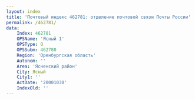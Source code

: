 ```yaml
---
layout: index
title: 'Почтовый индекс 462781: отделение почтовой связи Почты России'
permalink: /462781/
data:
    Index: 462781
    OPSName: 'Ясный 1'
    OPSType: О
    OPSSubm: 462780
    Region: 'Оренбургская область'
    Autonom: ''
    Area: 'Ясненский район'
    City: Ясный
    City1: ''
    ActDate: '20001030'
    IndexOld: ''
---
```

